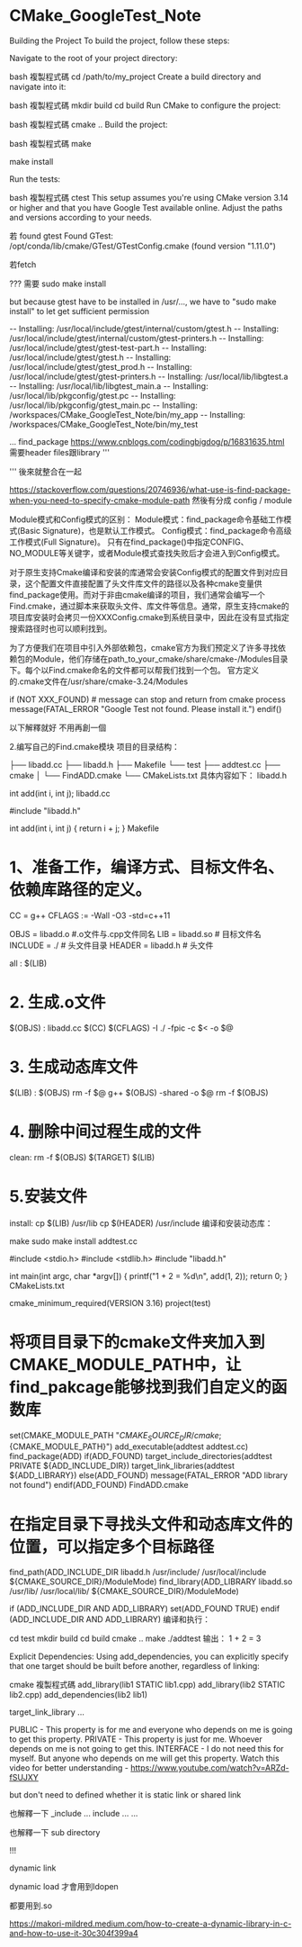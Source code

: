 # CMake_GoogleTest_Note

Building the Project
To build the project, follow these steps:

Navigate to the root of your project directory:

bash
複製程式碼
cd /path/to/my_project
Create a build directory and navigate into it:

bash
複製程式碼
mkdir build
cd build
Run CMake to configure the project:

bash
複製程式碼
cmake ..
Build the project:

bash
複製程式碼
make

make install

Run the tests:

bash
複製程式碼
ctest
This setup assumes you're using CMake version 3.14 or higher and that you have Google Test available online. Adjust the paths and versions according to your needs.


若 found gtest
Found GTest: /opt/conda/lib/cmake/GTest/GTestConfig.cmake (found version "1.11.0") 

若fetch

??? 需要 sudo make install

but because gtest have to be installed in /usr/..., we have to "sudo make install" to let get sufficient permission

-- Installing: /usr/local/include/gtest/internal/custom/gtest.h
-- Installing: /usr/local/include/gtest/internal/custom/gtest-printers.h
-- Installing: /usr/local/include/gtest/gtest-test-part.h
-- Installing: /usr/local/include/gtest/gtest.h
-- Installing: /usr/local/include/gtest/gtest_prod.h
-- Installing: /usr/local/include/gtest/gtest-printers.h
-- Installing: /usr/local/lib/libgtest.a
-- Installing: /usr/local/lib/libgtest_main.a
-- Installing: /usr/local/lib/pkgconfig/gtest.pc
-- Installing: /usr/local/lib/pkgconfig/gtest_main.pc
-- Installing: /workspaces/CMake_GoogleTest_Note/bin/my_app
-- Installing: /workspaces/CMake_GoogleTest_Note/bin/my_test





... find_package
https://www.cnblogs.com/codingbigdog/p/16831635.html
需要header files跟library
'''

'''
後來就整合在一起


https://stackoverflow.com/questions/20746936/what-use-is-find-package-when-you-need-to-specify-cmake-module-path
然後有分成 config / module

Module模式和Config模式的区别：
Module模式：find_package命令基础工作模式(Basic Signature)，也是默认工作模式。
Config模式：find_package命令高级工作模式(Full Signature)。 只有在find_package()中指定CONFIG、NO_MODULE等关键字，或者Module模式查找失败后才会进入到Config模式。


对于原生支持Cmake编译和安装的库通常会安装Config模式的配置文件到对应目录，这个配置文件直接配置了头文件库文件的路径以及各种cmake变量供find_package使用。而对于非由cmake编译的项目，我们通常会编写一个Find.cmake，通过脚本来获取头文件、库文件等信息。通常，原生支持cmake的项目库安装时会拷贝一份XXXConfig.cmake到系统目录中，因此在没有显式指定搜索路径时也可以顺利找到。


为了方便我们在项目中引入外部依赖包，cmake官方为我们预定义了许多寻找依赖包的Module，他们存储在path_to_your_cmake/share/cmake-<version>/Modules目录下。每个以Find<LibaryName>.cmake命名的文件都可以帮我们找到一个包。
官方定义的.cmake文件在/usr/share/cmake-3.24/Modules




if (NOT XXX_FOUND)
    # message can stop and return from cmake process
    message(FATAL_ERROR "Google Test not found. Please install it.")
endif()










以下解釋就好 不用再創一個


2.编写自己的Find.cmake模块
项目的目录结构：

├── libadd.cc
├── libadd.h
├── Makefile
└── test
    ├── addtest.cc
    ├── cmake
    │   └── FindADD.cmake
    └── CMakeLists.txt
具体内容如下：
libadd.h

int add(int i, int j);
libadd.cc

#include "libadd.h"
 
int add(int i, int j)
{
	return i + j;
}
Makefile

# 1、准备工作，编译方式、目标文件名、依赖库路径的定义。
CC = g++
CFLAGS  := -Wall -O3 -std=c++11 

OBJS = libadd.o #.o文件与.cpp文件同名
LIB = libadd.so # 目标文件名
INCLUDE = ./ # 头文件目录
HEADER = libadd.h # 头文件

all : $(LIB)

# 2. 生成.o文件 
$(OBJS) : libadd.cc
	$(CC) $(CFLAGS) -I ./ -fpic -c $< -o $@

# 3. 生成动态库文件
$(LIB) : $(OBJS)
	rm -f $@
	g++ $(OBJS) -shared -o $@ 
	rm -f $(OBJS)


# 4. 删除中间过程生成的文件 
clean:
	rm -f $(OBJS) $(TARGET) $(LIB)

# 5.安装文件
install:
	cp $(LIB) /usr/lib
	cp $(HEADER) /usr/include
编译和安装动态库：

make
sudo make install
addtest.cc

#include <stdio.h>
#include <stdlib.h>
#include "libadd.h"
 
int main(int argc, char *argv[]) 
{
	printf("1 + 2 = %d\n", add(1, 2));
	return 0;
}
CMakeLists.txt

cmake_minimum_required(VERSION 3.16)
project(test) 
# 将项目目录下的cmake文件夹加入到CMAKE_MODULE_PATH中，让find_pakcage能够找到我们自定义的函数库
set(CMAKE_MODULE_PATH "${CMAKE_SOURCE_DIR}/cmake;${CMAKE_MODULE_PATH}")
add_executable(addtest addtest.cc)
find_package(ADD)
if(ADD_FOUND)
    target_include_directories(addtest PRIVATE ${ADD_INCLUDE_DIR})
    target_link_libraries(addtest ${ADD_LIBRARY})
else(ADD_FOUND)
    message(FATAL_ERROR "ADD library not found")
endif(ADD_FOUND)
FindADD.cmake

# 在指定目录下寻找头文件和动态库文件的位置，可以指定多个目标路径
find_path(ADD_INCLUDE_DIR libadd.h /usr/include/ /usr/local/include ${CMAKE_SOURCE_DIR}/ModuleMode)
find_library(ADD_LIBRARY libadd.so  /usr/lib/ /usr/local/lib/ ${CMAKE_SOURCE_DIR}/ModuleMode)

if (ADD_INCLUDE_DIR AND ADD_LIBRARY)
	set(ADD_FOUND TRUE)
endif (ADD_INCLUDE_DIR AND ADD_LIBRARY)
编译和执行：

cd test
mkdir build
cd build
cmake ..
make
./addtest
输出：
1 + 2 = 3







Explicit Dependencies: Using add_dependencies, you can explicitly specify that one target should be built before another, regardless of linking:

cmake
複製程式碼
add_library(lib1 STATIC lib1.cpp)
add_library(lib2 STATIC lib2.cpp)
add_dependencies(lib2 lib1)




target_link_library ...

PUBLIC - This property is for me and everyone who depends on me is going to get this property.
PRIVATE - This property is just for me. Whoever depends on me is not going to get this.
INTERFACE - I do not need this for myself. But anyone who depends on me will get this property.
Watch this video for better understanding - https://www.youtube.com/watch?v=ARZd-fSUJXY

but don't need to defined whether it is static link or shared link




也解釋一下
<target>_include ...
include ...
...


也解釋一下
sub directory



!!!

dynamic link

dynamic load
才會用到ldopen

都要用到.so

https://makori-mildred.medium.com/how-to-create-a-dynamic-library-in-c-and-how-to-use-it-30c304f399a4

